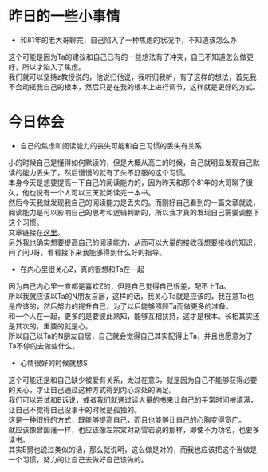 # 昨日的一些小事情
* 和81年的老大哥聊完，自己陷入了一种焦虑的状况中，不知道该怎么办

这个可能是因为Ta的建议和自己已有的一些想法有了冲突，自己不知道怎么做更好，所以才陷入了焦虑。  
我们就可以坚持z教授说的，他说归他说，我听归我听，有了这样的想法，首先我不会动摇我自己的根本，然后只是在我的根本上进行调节，这样就是更好的方式。  


# 今日体会
* 自己的焦虑和阅读能力的丧失可能和自己习惯的丢失有关系

小的时候自己是懂得如何默读的，但是大概从高三的时候，自己就明显发现自己默读的能力丢失了，然后慢慢的就有了头不舒服的这个习惯。  
本身今天是想要提高一下自己的阅读能力的，因为昨天和那个81年的大哥聊了很久，他也说有一个人可以三天就阅读完一本书。  
然后今天我就发现我自己的阅读能力是丢失的。而刚好自己看到的一篇文章就说，阅读能力是可以影响自己的思考和逻辑判断的，所以我才真的发现自己需要调整下这个习惯。  
文章链接在[这里](https://www.wenshubang.com/xuexizhishi/494002.html)。  
另外我也确实想要提高自己的阅读能力，从而可以大量的接收我想要接收的知识，问了问J哥，看看接下来我能够得到什么好的指导。  

* 在内心里很关心Z，真的很想和Ta在一起

因为自己内心里一直都是喜欢Z的，但是自己觉得自己很差，配不上Ta。  
所以我就应该以Ta的N朋友自居，这样的话，我关心Ta就是应该的，我在意Ta也是应该的，然后努力的提升自己，为了以后能够照顾Ta而做更多的准备。  
和一个人在一起，更多的是要彼此熟知，能够互相扶持，这才是根本。长相其实还是其次的，重要的就是心。  
所以自己以Ta的N朋友自居，自己就会觉得自己其实配得上Ta，并且也愿意为了Ta不停的去做些什么。  

* 心情很好的时候就想S

这个可能还是和自己缺少被爱有关系，太过在意S，就是因为自己不能够获得必要的关心，才让自己通过这种方式得到内心深处的满足。  
我们可以尝试和B诉说，或者我们就通过读大量的书来让自己的平常时间被填满，让自己不觉得自己没事干的时候是孤独的。  
这是一种很好的方式，既能够提高自己，而且也能够让自己的心胸变得宽广。  
就应该像曾国藩一样，也应该像左宗棠对胡雪岩说的那样，即使不为功名，也要多读书。  
其实E舅也说过类似的话，那么就说明，这么做是对的，而我也应该把这个当做是一个习惯，努力的让自己去做好自己该做的。  
